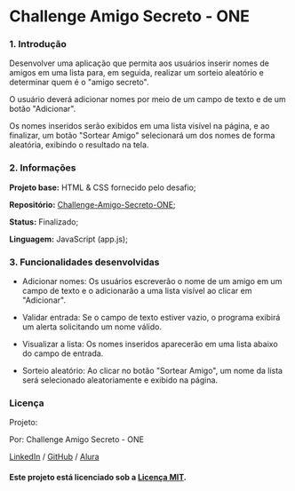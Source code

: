 # Challenge Amigo Secreto - ONE

### 1. Introdução

Desenvolver uma aplicação que permita aos usuários inserir nomes de amigos em uma lista para, em seguida, realizar um sorteio aleatório e determinar quem é o "amigo secreto".

O usuário deverá adicionar nomes por meio de um campo de texto e de um botão "Adicionar".

Os nomes inseridos serão exibidos em uma lista visível na página, e ao finalizar, um botão "Sortear Amigo" selecionará um dos nomes de forma aleatória, exibindo o resultado na tela.



### 2. Informações

**Projeto base:** HTML & CSS fornecido pelo desafio;

**Repositório:** [Challenge-Amigo-Secreto-ONE](https://github.com/viniromao159/Challenge-Amigo-Secreto-ONE);

**Status:** Finalizado;

**Linguagem:** JavaScript (app.js);

### 3. Funcionalidades desenvolvidas

- Adicionar nomes: Os usuários escreverão o nome de um amigo em um campo de texto e o adicionarão a uma lista visível ao clicar em "Adicionar".

- Validar entrada: Se o campo de texto estiver vazio, o programa exibirá um alerta solicitando um nome válido.

- Visualizar a lista: Os nomes inseridos aparecerão em uma lista abaixo do campo de entrada.

- Sorteio aleatório: Ao clicar no botão "Sortear Amigo", um nome da lista será selecionado aleatoriamente e exibido na página.

### Licença

Projeto: 

Por: Challenge Amigo Secreto - ONE

[LinkedIn](https://www.linkedin.com/in/viniciuslromao/) / [GitHub](https://github.com/viniromao159) / [Alura](https://cursos.alura.com.br/user/viniromao159) 

#### Este projeto está licenciado sob a [Licença MIT](https://opensource.org/licenses/MIT).
